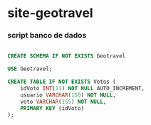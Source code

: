 # site-geotravel

### script banco de dados

```sql

CREATE SCHEMA IF NOT EXISTS Geotravel

USE Geotravel;

CREATE TABLE IF NOT EXISTS Votos (
    idVoto INT(11) NOT NULL AUTO_INCREMENT,
    usuario VARCHAR(150) NOT NULL,
    voto VARCHAR(155) NOT NULL,
    PRIMARY KEY (idVoto)
);

```